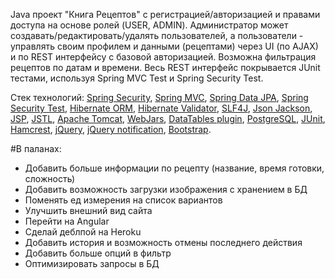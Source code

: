 Java проект "Книга Рецептов" с регистрацией/авторизацией и правами доступа на основе ролей (USER, ADMIN).
Администратор может создавать/редактировать/удалять пользователей, а пользователи - управлять своим профилем и данными (рецептами) через UI (по AJAX) и по REST интерфейсу с базовой авторизацией.
Возможна фильтрация рецептов по датам и времени.
Весь REST интерфейс покрывается JUnit тестами, используя Spring MVC Test и Spring Security Test.

Стек технологий:
        <a href="http://projects.spring.io/spring-security/">Spring Security</a>,
        <a href="https://docs.spring.io/spring/docs/current/spring-framework-reference/html/mvc.html">Spring MVC</a>,
        <a href="http://projects.spring.io/spring-data-jpa/">Spring Data JPA</a>,
        <a href="http://spring.io/blog/2014/05/07/preview-spring-security-test-method-security">Spring Security
            Test</a>,
        <a href="http://hibernate.org/orm/">Hibernate ORM</a>,
        <a href="http://hibernate.org/validator/">Hibernate Validator</a>,
        <a href="http://www.slf4j.org/">SLF4J</a>,
        <a href="https://github.com/FasterXML/jackson">Json Jackson</a>,
        <a href="http://ru.wikipedia.org/wiki/JSP">JSP</a>,
        <a href="http://en.wikipedia.org/wiki/JavaServer_Pages_Standard_Tag_Library">JSTL</a>,
        <a href="http://tomcat.apache.org/">Apache Tomcat</a>,
        <a href="http://www.webjars.org/">WebJars</a>,
        <a href="http://datatables.net/">DataTables plugin</a>,
        <a href="http://www.postgresql.org/">PostgreSQL</a>,
        <a href="http://junit.org/">JUnit</a>,
        <a href="http://hamcrest.org/JavaHamcrest/">Hamcrest</a>,
        <a href="http://jquery.com/">jQuery</a>,
        <a href="http://ned.im/noty/">jQuery notification</a>,
        <a href="http://getbootstrap.com/">Bootstrap</a>.

#В паланах:
- Добавить больше информации по рецепту (название, время готовки, сложность)
- Добавить возможность загрузки изображения с хранением в БД
- Поменять ед измерения на список вариантов
- Улучшить внешний вид сайта
- Перейти на Angular
- Сделай деблпой на Heroku
- Добавить история и возможность отмены последнего действия
- Добавить больше опций в фильтр
- Оптимизировать запросы в БД
